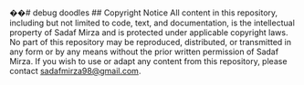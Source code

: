 ��# debug doodles ## Copyright Notice All content in this repository, including but not limited to code, text, and documentation, is the intellectual property of Sadaf Mirza and is protected under applicable copyright laws. No part of this repository may be reproduced, distributed, or transmitted in any form or by any means without the prior written permission of Sadaf Mirza. If you wish to use or adapt any content from this repository, please contact sadafmirza98@gmail.com.

